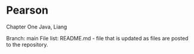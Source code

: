 # Pearson

Chapter One Java, Liang

Branch: main
  File list:
    README.md - file that is updated as files are posted to the repository.
